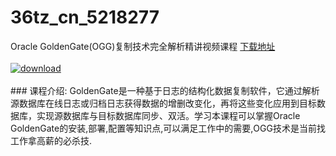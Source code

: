 # 36tz_cn_5218277
Oracle GoldenGate(OGG)复制技术完全解析精讲视频课程
[下载地址](http://www.36tz.cn/article/5218277 "下载地址")
<br/></br>[![download](http://36tz.cn/muke_img/2021_02_1-17-300x225.png "下载地址")](http://www.36tz.cn/article/5218277 "下载地址")
<br/></br>### 课程介绍:
GoldenGate是一种基于日志的结构化数据复制软件，它通过解析源数据库在线日志或归档日志获得数据的增删改变化，再将这些变化应用到目标数据库，实现源数据库与目标数据库同步、双活。学习本课程可以掌握Oracle GoldenGate的安装,部署,配置等知识点,可以满足工作中的需要,OGG技术是当前找工作拿高薪的必杀技.

